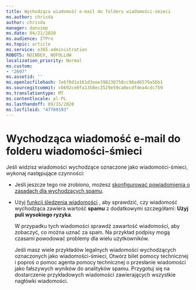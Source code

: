 ```yaml
---
title: Wychodząca wiadomość e-mail do folderu wiadomości-śmieci
ms.author: chrisda
author: chrisda
manager: dansimp
ms.date: 04/21/2020
ms.audience: ITPro
ms.topic: article
ms.service: o365-administration
ROBOTS: NOINDEX, NOFOLLOW
localization_priority: Normal
ms.custom:
- "2697"
ms.assetid: ''
ms.openlocfilehash: 7e6f8d1a161d3eee398230750cc98a46579a56b1
ms.sourcegitcommit: c6692ce0fa1358ec3529e59ca0ecdfdea4cdc759
ms.translationtype: MT
ms.contentlocale: pl-PL
ms.lasthandoff: 09/15/2020
ms.locfileid: "47769193"
---
```

# <a name="outbound-email-to-junk-email-folder"></a>Wychodząca wiadomość e-mail do folderu wiadomości-śmieci

Jeśli widzisz wiadomości wychodzące oznaczone jako wiadomości-śmieci, wykonaj następujące czynności:

- Jeśli jeszcze tego nie zrobiono, możesz [skonfigurować powiadomienia o zasadach dla wychodzących spamu](https://docs.microsoft.com/microsoft-365/security/office-365-security/configure-the-outbound-spam-policy).

- Użyj [funkcji śledzenia wiadomości](https://docs.microsoft.com/microsoft-365/security/office-365-security/message-trace-scc) , aby sprawdzić, czy wiadomość wychodząca zawiera wartość **spamu** z dodatkowymi szczegółami: **Użyj puli wysokiego ryzyka**.

  W przypadku tych wiadomości sprawdź zawartość wiadomości, aby zobaczyć, co można uznać za spam. Na przykład podpisy mogą czasami powodować problemy dla wielu użytkowników.

  Jeśli masz wiele przykładów legalnych wiadomości wychodzących oznaczonych jako wiadomości-śmieci, Otwórz bilet pomocy technicznej i poproś o pomoc agenta pomocy technicznej o przesłanie wiadomości jako fałszywych wyników do analityków spamu. Przygotuj się na dostarczenie przykładowych wiadomości zawierających wszystkie nagłówki wiadomości.
